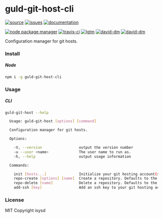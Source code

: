 # guld-git-host-cli

[![source](https://img.shields.io/badge/source-bitbucket-blue.svg)](https://bitbucket.org/guld/tech-js-node_modules-guld-git-host-cli) [![issues](https://img.shields.io/badge/issues-bitbucket-yellow.svg)](https://bitbucket.org/guld/tech-js-node_modules-guld-git-host-cli/issues) [![documentation](https://img.shields.io/badge/docs-guld.tech-green.svg)](https://guld.tech/cli/guld-git-host-cli.html)

[![node package manager](https://img.shields.io/npm/v/guld-git-host-cli.svg)](https://www.npmjs.com/package/guld-git-host-cli) [![travis-ci](https://travis-ci.org/guldcoin/tech-js-node_modules-guld-git-host-cli.svg)](https://travis-ci.org/guldcoin/tech-js-node_modules-guld-git-host-cli?branch=guld) [![lgtm](https://img.shields.io/lgtm/grade/javascript/b/guld/tech-js-node_modules-guld-git-host-cli.svg?logo=lgtm&logoWidth=18)](https://lgtm.com/projects/b/guld/tech-js-node_modules-guld-git-host-cli/context:javascript) [![david-dm](https://david-dm.org/guldcoin/tech-js-node_modules-guld-git-host-cli/status.svg)](https://david-dm.org/guldcoin/tech-js-node_modules-guld-git-host-cli) [![david-dm](https://david-dm.org/guldcoin/tech-js-node_modules-guld-git-host-cli/dev-status.svg)](https://david-dm.org/guldcoin/tech-js-node_modules-guld-git-host-cli?type=dev)

Configuration manager for git hosts.

### Install

##### Node

```sh
npm i -g guld-git-host-cli
```

### Usage

##### CLI

```sh
guld-git-host --help

  Usage: guld-git-host [options] [command]

  Configuration manager for git hosts.

  Options:

    -V, --version                 output the version number
    -u --user <name>              The user name to run as.
    -h, --help                    output usage information

  Commands:

    init [hosts...]               Initialize your git hosting account(s).
    repo-create [options] [name]  Create a repository. Defaults to the current working dir.
    repo-delete [name]            Delete a repository. Defaults to the current working dir.
    add-ssh [key]                 Add an ssh key to your git hosting account(s). Default: ~/.ssh/id_rsa.pub

```

### License

MIT Copyright isysd
